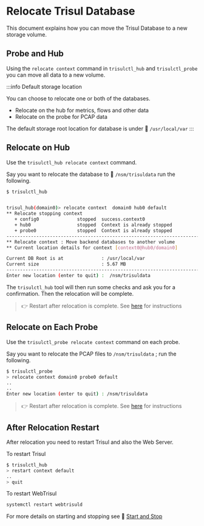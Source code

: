# Relocate Trisul Database

This document explains how you can move the Trisul Database to a new storage volume.

## Probe and Hub 

Using the `relocate context` command in `trisulctl_hub`  and `trisulctl_probe` you can move all data to a new volume. 

:::info Default storage location

You can choose to relocate one or both of the databases. 

- Relocate on the hub for metrics, flows and other data
- Relocate on the probe for PCAP data 

The default storage root location for database is  under :dvd:  `/usr/local/var` 
:::

## Relocate on Hub

Use the `trisulctl_hub relocate context` command.

Say you want to relocate the database to :dvd: `/nsm/trisuldata`  run the following.

```bash
$ trisulctl_hub 


trisul_hub(domain0)> relocate context  domain0 hub0 default
** Relocate stopping context 
   + config0              stopped  success.context0
   + hub0                 stopped  Context is already stopped
   + probe0               stopped  Context is already stopped
-----------------------------------------------------------------------------
** Relocate context : Move backend databases to another volume 
** Current location details for context [context0@hub0/domain0]

Current DB Root is at              : /usr/local/var
Current size                       : 5.67 MB
-----------------------------------------------------------------------------
Enter new location (enter to quit) :  /nsm/trisuldata
```

The `trisulctl_hub` tool will then run some checks and ask you for a confirmation.  Then the relocation will be complete. 

> :point_right: Restart after relocation is complete. See [here](#after-relocation-restart) for instructions


## Relocate on Each Probe

Use the `trisulctl_probe relocate context` command on each probe.

Say you want to relocate the PCAP files to `/nsm/trisuldata` ;  run the following.

```bash
$ trisulctl_probe
> relocate context domain0 probe0 default
..
..
Enter new location (enter to quit) : /nsm/trisuldata
```

> :point_right: Restart after relocation is complete. See [here](#after-relocation-restart) for instructions


## After Relocation Restart 

After relocation you need to restart Trisul and also the Web Server.

To restart Trisul 

```bash
$ trisulctl_hub
> restart context default 
..
> quit
```

To restart WebTrisul


```bash
systemctl restart webtrisuld 
```

For more details on starting and stopping see :memo: [Start and Stop](/docs/ag/admintasks/startstop)

